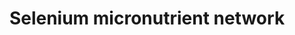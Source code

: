 ---
annotations:
- id: PW:0000133
  parent: classic metabolic pathway
  type: Pathway Ontology
  value: selenoamino acid metabolic pathway
authors:
- MaintBot
- Samuel Sklar
- Egonw
- Khanspers
- Lindarieswijk
- Finterly
- Eweitz
citedin:
- link: 10.1038/s41467-024-52306-5
  title: Podocyte-specific KLF6 primes proximal tubule CaMK1D signaling to attenuate
    diabetic kidney disease (2024)
description: 'The selenium-centred micronutrient biological network. The most relevant
  biochemical processes related to selenium in the context of metabolism, oxidation
  and inflammation are represented. Also, the compartmental separation (intracellular
  vs. plasma) is presented, identifying the selenium centred plasma metabolome. A
  selenoprotein database exists at: http://www.selenodb.org.'
last-edited: 2022-01-31
organisms:
- Mus musculus
redirect_from:
- /index.php/Pathway:WP1272
- /instance/WP1272
- /instance/WP1272_r120916
revision: r120916
schema-jsonld:
- '@context': https://schema.org/
  '@id': https://wikipathways.github.io/pathways/WP1272.html
  '@type': Dataset
  creator:
    '@type': Organization
    name: WikiPathways
  description: 'The selenium-centred micronutrient biological network. The most relevant
    biochemical processes related to selenium in the context of metabolism, oxidation
    and inflammation are represented. Also, the compartmental separation (intracellular
    vs. plasma) is presented, identifying the selenium centred plasma metabolome.
    A selenoprotein database exists at: http://www.selenodb.org.'
  keywords:
  - 15-HETE
  - 5-HPETE
  - AA (n-6)
  - ALA (n-3)
  - Alox5
  - Ascorbic acid
  - C22:5 (n-6)
  - COX1
  - COX2
  - Cat
  - Copper
  - Cysteine
  - DHA (n-3)
  - EPA (n-3)
  - F2-Isoprostane
  - FAD
  - FMN
  - Fads1
  - Fads2
  - Folic acid
  - Glutathione
  - Gpx1
  - Gpx2
  - Gpx3
  - Gpx4
  - Gpx6
  - Gsr
  - H2O
  - H2O2
  - Heme
  - Homocysteine
  - Hypoxanthine
  - 'Hypoxanthine '
  - Iron
  - Kmo
  - LA (n-6)
  - Leukotriene A4
  - Leukotriene B4
  - Leukotriene C4
  - Leukotriene D4
  - Leukotriene E4
  - Leukotriene F4
  - LeukotrieneE4
  - Lipoic acid
  - Lipoxin A4
  - Lipoxin B4
  - Manganese
  - Methionine
  - 'Methionine '
  - Methionine sulfoxide
  - Mthfr
  - Mtr
  - NADP
  - NADPH
  - Niacin
  - O2
  - PGD2
  - PGE2
  - PGE3
  - PGF2a
  - PGG2
  - PGH2
  - PGI2
  - Pnpo
  - Ptgds
  - Ptges
  - Ptgis
  - Pyridoxal 5'-phosphate
  - ROS
  - Riboflavin
  - SelR
  - SelW
  - Selenium
  - Selk
  - Sepp1
  - T
  - TRXR 1
  - TRXR 2
  - TRXR 3
  - Tbxas1
  - Thioredoxin
  - Thromboxane A2
  - Thromboxane B2
  - Tromboxane A2
  - Tryptophan
  - Uric Acid
  - Uric acid
  - Vitamin B12
  - Xanthine
  - Xdh
  - Zinc
  - a-Tocopherol
  - a-tocopherol
  - glutathione disulfide
  - iPF2-alpha
  license: CC0
  name: Selenium micronutrient network
seo: CreativeWork
title: Selenium micronutrient network
wpid: WP1272
---
